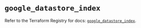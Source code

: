 # `google_datastore_index`

Refer to the Terraform Registry for docs: [`google_datastore_index`](https://registry.terraform.io/providers/hashicorp/google-beta/5.14.0/docs/resources/google_datastore_index).
